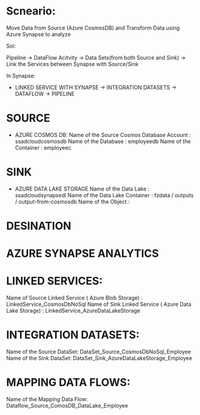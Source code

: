 # Scneario:
 Move Data from Source (Azure CosmosDB) and Transform Data using Azure Synapse to analyze

Sol:

Pipeline -> DataFlow Acitvity -> Data Sets(from both Source and Sink) -> Link the Services between Synapse with Source/Sink

In Synapse:
 - LINKED SERVICE WITH SYNAPSE -> INTEGRATION DATASETS -> DATAFLOW -> PIPELINE



# SOURCE
- AZURE COSMOS DB:
    Name of the Source Cosmos Database Account :  ssadcloudcosmosdb
    Name of the Database                       :  employeedb
    Name of the Container                      :  employeec


# SINK
- AZURE DATA LAKE STORAGE
    Name of the Data Lake           :       ssadcloudsynapsedl 
    Name of the Data Lake Container :        fzdata / outputs / output-from-cosmosdb
    Name of the Object              :       


# DESINATION
# AZURE SYNAPSE ANALYTICS


# LINKED SERVICES:
Name of Source Linked Service ( Azure Blob Storage) : LinkedService_CosmosDbNoSql
Name of Sink Linked Service ( Azure Data Lake Storage) : LinkedService_AzureDataLakeStorage

# INTEGRATION DATASETS:
Name of the Source DataSet: DataSet_Source_CosmosDbNoSql_Employee
Name of the Sink DataSet: DataSet_Sink_AzureDataLakeStorage_Employee

# MAPPING DATA FLOWS:
Name of the Mapping Data Flow:  Dataflow_Source_ComosDB_DataLake_Employee

